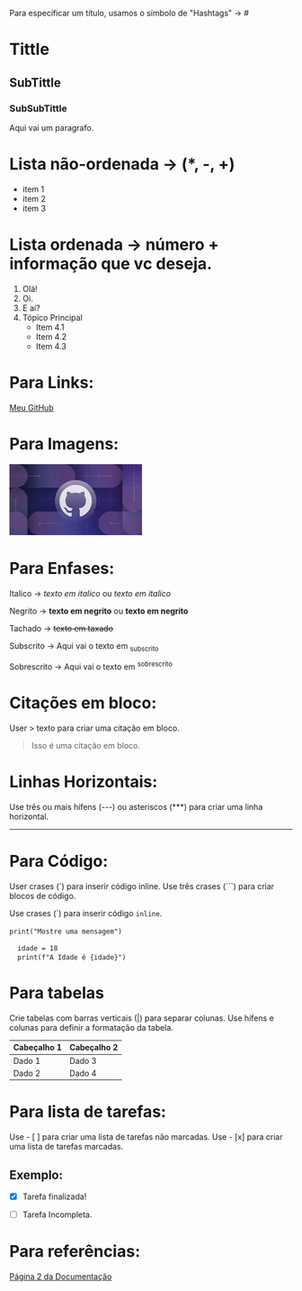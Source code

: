 Para especificar um título, usamos o símbolo de "Hashtags" -> #

# Tittle
## SubTittle
### SubSubTittle

Aqui vai um paragrafo.



# Lista não-ordenada -> (*, -, +)

* item 1
* item 2
* item 3



# Lista ordenada -> número + informação que vc deseja.

1. Olá!
2. Oi.
3. E aí?
4. Tópico Principal
   * Item 4.1
   * Item 4.2
   * Item 4.3



# Para Links:

[Meu GitHub](https://github.com/lu1sEduardo/UC10_Documento)



# Para Imagens:

![Imagem](https://github.com/lu1sEduardo/UC10_Documento/blob/main/download.jfif)



# Para Enfases:

Italico -> *texto em italico* ou _texto em italico_

Negrito -> **texto em negrito** ou __texto em negrito__

Tachado -> ~~texto em taxado~~

Subscrito -> Aqui vai o texto em <sub> subscrito </sub>

Sobrescrito -> Aqui vai o texto em <sup> sobrescrito </sup>



# Citações em bloco:

User > texto para criar uma citação em bloco.

> Isso é uma citação em bloco.



# Linhas Horizontais:

Use três ou mais hífens (---) ou asteriscos (***) para criar uma linha horizontal.

---



# Para Código:

User crases (`) para inserir código inline.
Use três crases (```) para criar blocos de código.

Use crases (\`) para inserir código `inline`.

`print("Mostre uma mensagem")`

```
  idade = 18
  print(f"A Idade é {idade}")
```


# Para tabelas

Crie tabelas com barras verticais (|) para separar colunas.
Use hífens e colunas para definir a formatação da tabela.

| Cabeçalho 1 | Cabeçalho 2 |
| ----------- | ----------- |
|     Dado 1  |  Dado 3     |
|     Dado 2  |  Dado 4     |



# Para lista de tarefas:

Use - [ ] para criar uma lista de tarefas não marcadas.
Use - [x] para criar uma lista de tarefas marcadas.

## Exemplo:
- [x] Tarefa finalizada!
- [ ] Tarefa Incompleta.



# Para referências:

[Página 2 da Documentação](Pagina.md)

